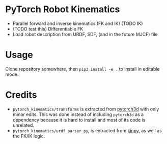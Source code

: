 # PyTorch Robot Kinematics
- Parallel forward and inverse kinematics (FK and IK) (TODO IK)
- (TODO test this) Differentiable FK
- Load robot description from URDF, SDF, (and in the future MJCF) file 

# Usage
Clone repository somewhere, then `pip3 install -e .` to install in editable mode.

# Credits
- `pytorch_kinematics/transforms` is extracted from [pytorch3d](https://github.com/facebookresearch/pytorch3d) with only minor edits.
This was done instead of including `pytorch3d` as a dependency because it is hard to install and most of its code is unrelated.
- `pytorch_kinematics/urdf_parser_py`, is extracted from [kinpy](https://github.com/neka-nat/kinpy), as well as the FK/IK logic.